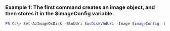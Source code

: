 ### Example 1: The first command creates an image object, and then stores it in the $imageConfig variable.
```powershell
PS C:\> Set-AzImageOsDisk -BlobUri $osDiskVhdUri -Image $imageConfig -OsState Generalized -OsType Windows
```

